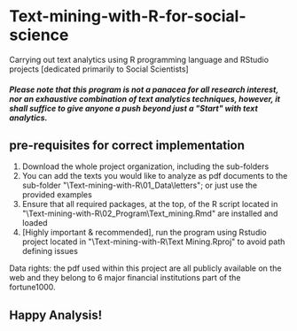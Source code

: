 # Text-mining-with-R-for-social-science
Carrying out text analytics using R programming language and RStudio projects [dedicated primarily to Social Scientists]

##### Please note that this program is not a panacea for all research interest, nor an exhaustive combination of text analytics techniques, however, it shall suffice to give anyone a push beyond just a "Start" with text analytics.  

## pre-requisites for correct implementation  

1. Download the whole project organization, including the sub-folders
2. You can add the texts you would like to analyze as pdf documents to the sub-folder "\Text-mining-with-R\01_Data\letters\"; or just use the provided examples
3. Ensure that all required packages, at the top, of the R script located in "\Text-mining-with-R\02_Program\Text_mining.Rmd" are installed and loaded
4. [Highly important & recommended], run the program using Rstudio project located in "\Text-mining-with-R\Text Mining.Rproj" to avoid path defining issues

Data rights: the pdf used within this project are all publicly available on the web and they belong to 6 major financial institutions part of the fortune1000.

## Happy Analysis!
